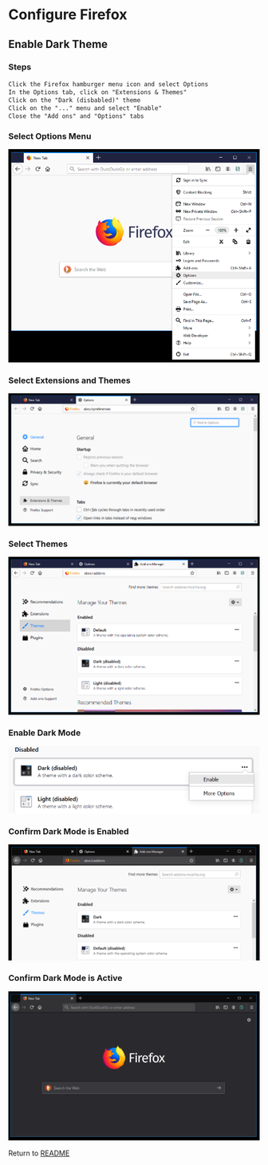 # Configure Firefox
## Enable Dark Theme
### Steps
```
Click the Firefox hamburger menu icon and select Options
In the Options tab, click on "Extensions & Themes"
Click on the "Dark (disbabled)" theme
Click on the "..." menu and select "Enable"
Close the "Add ons" and "Options" tabs
```
### Select Options Menu
![](../images/FirefoxDarkMode-001.PNG)
### Select Extensions and Themes
![](../images/FirefoxDarkMode-002.PNG)
### Select Themes
![](../images/FirefoxDarkMode-003.PNG)
### Enable Dark Mode
![](../images/FirefoxDarkMode-004.PNG)
### Confirm Dark Mode is Enabled
![](../images/FirefoxDarkMode-005.PNG)
### Confirm Dark Mode is Active
![](../images/FirefoxDarkMode-006.PNG)

Return to [README](../README.md)